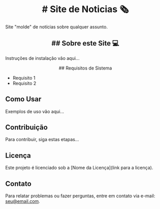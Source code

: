 <h1 align="center"> # Site de Noticias 🗞 </h1>

Site "molde" de notícias  sobre qualquer assunto. 

<h2 align="center"> ## Sobre este Site 💻 </h2>

Instruções de instalação vão aqui...

<p align="center"> ## Requisitos de Sistema </p>

- Requisito 1
- Requisito 2

## Como Usar


Exemplos de uso vão aqui...

## Contribuição

Para contribuir, siga estas etapas...

## Licença

Este projeto é licenciado sob a [Nome da Licença](link para a licença).

## Contato

Para relatar problemas ou fazer perguntas, entre em contato via e-mail: [seu@email.com](mailto:seu@email.com).
